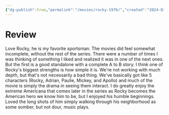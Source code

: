```yaml
---
{"dg-publish":true,"permalink":"/movies/rocky-1976/","created":"2024-03-21","updated":"2024-04-01"}
---
```



# Review

Love Rocky, he is my favorite sportsman. The movies did feel somewhat incomplete, without the rest of the series. There were a number of times I was thinking of something I liked and realized it was in one of the next ones. But the first is a good standalone with a complete A to B story. I think one of Rocky's biggest strengths is how simple it is. We're not working with much depth, but that's not necessarily a bad thing. We've basically got like 5 characters (Rocky, Adrian, Paulie, Mickey, and Apollo) and much of the movie is simply the drama in seeing them interact. I do greatly enjoy the extreme Americana that comes later in the series as Rocky becomes the American hero we know him to be, but I enjoyed his humble beginnings. Loved the long shots of him simply walking through his neighborhood as some somber, but not dour, music plays.
